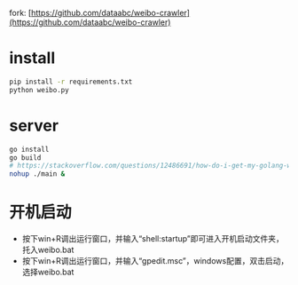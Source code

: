 fork: [https://github.com/dataabc/weibo-crawler](https://github.com/dataabc/weibo-crawler)

# install 
```bash
pip install -r requirements.txt
python weibo.py
```

# server
```bash
go install
go build
# https://stackoverflow.com/questions/12486691/how-do-i-get-my-golang-web-server-to-run-in-the-background/
nohup ./main &
```

# 开机启动

- 按下win+R调出运行窗口，并输入“shell:startup”即可进入开机启动文件夹，托入weibo.bat
- 按下win+R调出运行窗口，并输入“gpedit.msc”，windows配置，双击启动，选择weibo.bat
